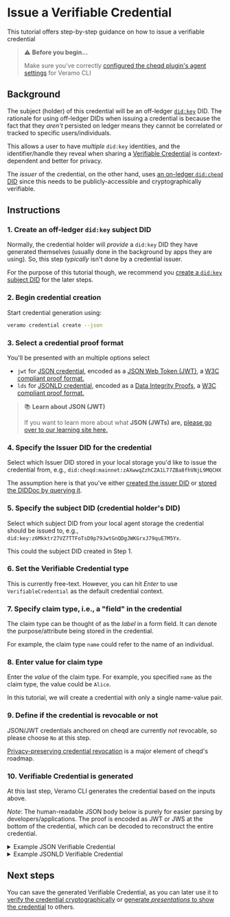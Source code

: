 # Issue a Verifiable Credential

This tutorial offers step-by-step guidance on how to issue a verifiable credential

> ⚠️ **Before you begin...**
>
> Make sure you've correctly [configured the cheqd plugin's agent settings](../../../guides/software-development-kits-sdks/veramo-sdk-for-cheqd/setup-cli.md) for Veramo CLI

## Background

The subject (holder) of this credential will be an off-ledger [`did:key`](https://github.com/w3c-ccg/did-method-key) DID. The rationale for using off-ledger DIDs when issuing a credential is because the fact that they _aren't_ persisted on ledger means they cannot be correlated or tracked to specific users/individuals.

This allows a user to have _multiple_ `did:key` identities, and the identifier/handle they reveal when sharing a [Verifiable Credential](verifiable-credentials.md#issue-a-json-jwt-verifiable-credential) is context-dependent and better for privacy.

The _issuer_ of the credential, on the other hand, uses [an on-ledger `did:cheqd` DID](../../did-operations/) since this needs to be publicly-accessible and cryptographically verifiable.

## Instructions

### 1. Create an off-ledger `did:key` subject DID

Normally, the credential holder will _provide_ a `did:key` DID they have generated themselves (usually done in the background by apps they are using). So, this step _typically_ isn't done by a credential issuer.

For the purpose of this tutorial though, we recommend you [create a `did:key` subject DID](../../did-operations/create-subject-did.md) for the later steps.

### 2. Begin credential creation

Start credential generation using:

```bash
veramo credential create --json
```

### 3. Select a credential proof format

You'll be presented with an multiple options select
 * `jwt` for [JSON credential](https://www.w3.org/TR/vc-data-model/#json), encoded as a [JSON Web Token (JWT)](https://www.w3.org/TR/vc-data-model/#json-web-token), a [W3C compliant proof format.](https://www.w3.org/TR/vc-data-model/#proof-formats)
 * `lds` for [JSONLD credential](https://www.w3.org/TR/vc-data-model/#json-ld), encoded as a [Data Integrity Proofs](https://www.w3.org/TR/vc-data-model/#data-integrity-proofs), a [W3C compliant proof format.](https://www.w3.org/TR/vc-data-model/#proof-formats)

 > :books: **Learn about JSON (JWT)**
>
> If you want to learn more about what **JSON (JWTs) are,** [please go over to our learning site here.](https://learn.cheqd.io/overview/introduction-to-decentralised-identity/what-is-a-verifiable-credential-vc/what-are-the-different-types-of-verifiable-credentials/json-jwt)

### 4. Specify the Issuer DID for the credential

Select which Issuer DID stored in your local storage you'd like to issue the credential from, e.g., `did:cheqd:mainnet:zAXwwqZzhCZA1L77ZBa8fhVNjL9MQCHX`

The assumption here is that you've either [created the issuer DID](../../did-operations/) or [stored the DIDDoc by querying it](../../did-operations/query-did.md).

### 5. Specify the subject DID (credential holder's DID)

Select which subject DID from your local agent storage the credential should be issued to, e.g., `did:key:z6Mkktr27VZ7TTFoTsD9p79JwtGnQDgJWKGrxJ79quE7M5Yx`.

This could the subject DID created in Step 1.

### 6. Set the Verifiable Credential type

This is currently free-text. However, you can hit _Enter_ to use `VerifiableCredential` as the default credential context.

### 7. Specify claim type, i.e., a "field" in the credential

The claim type can be thought of as the _label_ in a form field. It can denote the purpose/attribute being stored in the credential.

For example, the claim type `name` could refer to the name of an individual.

### 8. Enter value for claim type

Enter the _value_ of the claim type. For example, you specified `name` as the claim type, the value could be `Alice`.

In this tutorial, we will create a credential with only a single name-value pair.

### 9. Define if the credential is revocable or not

JSON/JWT credentials anchored on cheqd are currently _not_ revocable, so please choose `No` at this step.

[Privacy-preserving credential revocation](https://product.cheqd.io/updates/roadmap/identity) is a major element of cheqd's roadmap.

### 10. Verifiable Credential is generated

At this last step, Veramo CLI generates the credential based on the inputs above.

_Note_: The human-readable JSON body below is purely for easier parsing by developers/applications. The proof is encoded as JWT or JWS at the bottom of the credential, which can be decoded to reconstruct the entire credential.

<details>
<summary>Example JSON Verifiable Credential</summary>

```json
{
  "credentialSubject": {
    "name": "Alice",
    "id": "did:key:z6Mkktr27VZ7TTFoTsD9p79JwtGnQDgJWKGrxJ79quE7M5Yx"
  },
  "issuer": {
    "id": "did:cheqd:mainnet:zAXwwqZzhCZA1L77ZBa8fhVNjL9MQCHX"
  },
  "type": ["VerifiableCredential", "Profile"],
  "@context": [
    "https://www.w3.org/2018/credentials/v1",
    "https://veramo.io/contexts/profile/v1"
  ],
  "issuanceDate": "2022-07-28T15:25:10.000Z",
  "proof": {
    "type": "JwtProof2020",
    "jwt": "eyJhbGciOiJFZERTQSIsInR5cCI6IkpXVCJ9.eyJ2YyI6eyJAY29udGV4dCI6WyJodHRwczovL3d3dy53My5vcmcvMjAxOC9jcmVkZW50aWFscy92MSIsImh0dHBzOi8vdmVyYW1vLmlvL2NvbnRleHRzL3Byb2ZpbGUvdjByb2ZpbGUvdjEiXSwidHlwZSI6WyJWZXJpZmlhYmxlQ3JlZGVudGlhbCIsIlByb2ZpbGUiXSwiY3JlZGVudGlhbFN1YmplY3QiOnsibmFtZSI6IkFsaWNlIn19LCJzdWIiOiJkaWQ6a2V5Ono2TWtrdHIyN1ZaN1RURm9Uc25RRGdKV0tHc0Q5cDc5Snd0R25RRGdKV0tHcnhKNzlxdUU3TTVZeCIsIm5iZiI6MTY1OTAyMTkxMCwiaXNzIjoiZGlkOmNoZXFkOm1haW5uZXQ6ekFYd3dxWnpoQ1pBMUw3N1pCYThmaFZOakw5TVFDSFgifQ.MRqlKuFQzpjLvsW3C2ZSBEf5jfvJCPQBwl-gP1P8bRfNSvjxj9H3eDgDmEf5jfvJCPQBwUDltBr-ZQ3Q7SKVSvCaJHV8TnUzBA"
  }
}
```
</details>

<details>
<summary>Example JSONLD Verifiable Credential</summary>

```json
{
  "issuer": {
    "id": "did:cheqd:testnet:d3e515cf-81af-40cb-9ac1-154827986d29"
  },
  "@context": [
    "https://www.w3.org/2018/credentials/v1",
    "https://veramo.io/contexts/profile/v1"
  ],
  "type": [
    "VerifiableCredential",
    "Profile"
  ],
  "issuanceDate": "2023-02-07T06:28:33.760Z",
  "credentialSubject": {
    "id": "did:key:z6MkfFb5bMTvm3kXMB5zZSrLGLdtW13wU9w6ByJ76LV7U75a",
    "name": "Alice"
  },
  "proof": {
    "type": "Ed25519Signature2018",
    "created": "2023-02-07T06:28:34Z",
    "verificationMethod": "did:cheqd:testnet:d3e515cf-81af-40cb-9ac1-154827986d29#key-1",
    "proofPurpose": "assertionMethod",
    "jws": "eyJhbGciOiJFZERTQSIsImI2NCI6ZmFsc2UsImNyaXQiOlsiYjY0Il19..LkXa1AxEtoY78-6NwAiIe0viO271RzCMbfJsFgm7muBCHGKGMgTRO0QnGDvA0fygKAVCjvR1xZpgJQEuxlbNAg"
  }
}
```

</details>

## Next steps

You can save the generated Verifiable Credential, as you can later use it to [verify the credential cryptographically](verify-jwt-vc.md) or [generate _presentations_ to show the credential](verifiable-presentations.md) to others.
